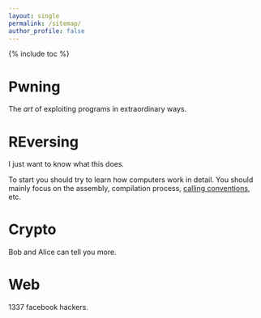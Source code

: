 ```yaml
---
layout: single
permalink: /sitemap/
author_profile: false
---
```


{% include toc %}

# Pwning
The *art* of exploiting programs in extraordinary ways.

# REversing
I just want to know what this does.

To start you should try to learn how computers work in detail.
You should mainly focus on the assembly, compilation process, [calling conventions](/calling-conventions/), etc.

# Crypto
Bob and Alice can tell you more.

# Web
1337 facebook hackers.
